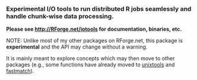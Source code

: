 ### Experimental I/O tools to run distributed R jobs seamlessly and handle chunk-wise data processing.

**Please see <http://RForge.net/iotools> for documentation, binaries, etc.**

NOTE: Unlike most of my other packages on RForge.net, this package is **experimental** and
the API may change without a warning.

It is mainly meant to explore concepts which may then move to other packages
(e.g., some functions have already moved to [unixtools](http://rforge.net/unixtools) and
[fastmatch](http://rforge.net/fastmatch)).
